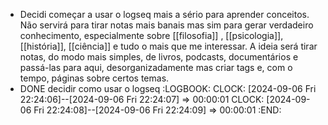- Decidi começar a usar o logseq mais a sério para aprender conceitos. Não servirá para tirar notas mais banais mas sim para gerar verdadeiro conhecimento, especialmente sobre [[filosofia]] , [[psicologia]], [[história]], [[ciência]] e tudo o mais que me interessar. A ideia será tirar notas, do modo mais simples, de livros, podcasts, documentários e passá-las para aqui, desorganizadamente mas criar tags e, com o tempo, páginas sobre certos temas.
- DONE decidir como usar o logseq
  :LOGBOOK:
  CLOCK: [2024-09-06 Fri 22:24:06]--[2024-09-06 Fri 22:24:07] =>  00:00:01
  CLOCK: [2024-09-06 Fri 22:24:08]--[2024-09-06 Fri 22:24:09] =>  00:00:01
  :END: